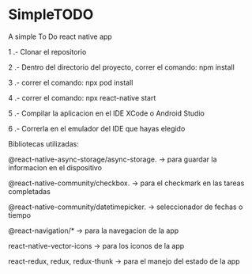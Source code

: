 # SimpleTODO
A simple To Do react native app


1 .- Clonar el repositorio

2 .- Dentro del directorio del proyecto, correr el comando:
      npm install
      
3 .- correr el comando: 
      npx pod install

4 .- correr el comando:
      npx react-native start
 
5 .- Compilar la aplicacion en el IDE XCode o Android Studio


6 .- Correrla en el emulador del IDE que hayas elegido



Bibliotecas utilizadas:

@react-native-async-storage/async-storage. -> para guardar la informacion en el dispositivo

@react-native-community/checkbox.          -> para el checkmark en las tareas completadas

@react-native-community/datetimepicker.    -> seleccionador de fechas o tiempo

@react-navigation/*                        -> para la navegacion de la app

react-native-vector-icons                  -> para los iconos de la app

react-redux, redux, redux-thunk            -> para el manejo del estado de la app
